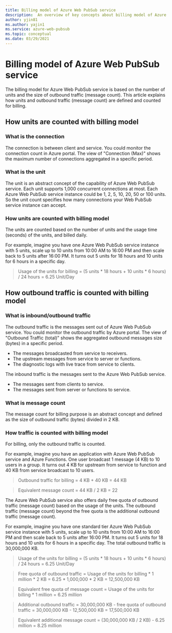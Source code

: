 ```yaml
---
title: Billing model of Azure Web PubSub service
description:  An overview of key concepts about billing model of Azure Web PubSub service.
author: yjin81
ms.author: yajin1
ms.service: azure-web-pubsub
ms.topic: conceptual
ms.date: 03/29/2021
---
```


# Billing model of Azure Web PubSub service

The billing model for Azure Web PubSub service is based on the number of units and the size of outbound traffic (message count). This article explains how units and outbound traffic (message count) are defined and counted for billing.

## How units are counted with billing model

### What is the connection

The connection is between client and service. You could monitor the connection count in Azure portal. The view of "Connection (Max)" shows the maximum number of connections aggregated in a specific period. 

### What is the unit

The unit is an abstract concept of the capability of Azure Web PubSub service. Each unit supports 1,000 concurrent connections at most. Each Azure Web PubSub service instance could be 1, 2, 5, 10, 20, 50 or 100 units. So the unit count specifies how many connections your Web PubSub service instance can accept.

###  How units are counted with billing model

The units are counted based on the number of units and the usage time (seconds) of the units, and billed daily. 

For example, imagine you have one Azure Web PubSub service instance with 5 units, scale up to 10 units from 10:00 AM to 16:00 PM and then scale back to 5 units after 16:00 PM. It turns out 5 units for 18 hours and 10 units for 6 hours in a specific day.

> Usage of the units for billing = (5 units * 18 hours + 10 units * 6 hours) / 24 hours = 6.25 Unit/Day

## How outbound traffic is counted with billing model

### What is inbound/outbound traffic 

The outbound traffic is the messages sent out of Azure Web PubSub service. You could monitor the outbound traffic by Azure portal. The view of "Outbound Traffic (total)" shows the aggregated outbound messages size (bytes) in a specific period.

- The messages broadcasted from service to receivers.
- The upstream messages from service to server or functions.
- The diagnostic logs with live trace from service to clients. 

The inbound traffic is the messages sent to the Azure Web PubSub service. 

- The messages sent from clients to service.
- The messages sent from server or functions to service.

### What is message count

The message count for billing purpose is an abstract concept and defined as the size of outbound traffic (bytes) divided in 2 KB. 

### How traffic is counted with billing model

For billing, only the outbound traffic is counted. 

For example, imagine you have an application with Azure Web PubSub service and Azure Functions. One user broadcast 1 message (4 KB) to 10 users in a group. It turns out 4 KB for upstream from service to function and 40 KB from service broadcast to 10 users.

> Outbound traffic for billing = 4 KB + 40 KB = 44 KB

> Equivalent message count = 44 KB / 2 KB = 22

The Azure Web PubSub service also offers daily free quota of outbound traffic (message count) based on the usage of the units. The outbound traffic (message count) beyond the free quota is the additional outbound traffic (message count).

For example, imagine you have one standard tier Azure Web PubSub service instance with 5 units, scale up to 10 units from 10:00 AM to 16:00 PM and then scale back to 5 units after 16:00 PM. It turns out 5 units for 18 hours and 10 units for 6 hours in a specific day. The total outbound traffic is 30,000,000 KB. 

> Usage of the units for billing = (5 units * 18 hours + 10 units * 6 hours) / 24 hours = 6.25 Unit/Day

> Free quota of outbound traffic = Usage of the units for billing * 1 million * 2 KB = 6.25 * 1,000,000 * 2 KB = 12,500,000 KB

> Equivalent free quota of message count = Usage of the units for billing * 1 million = 6.25 million

> Additional outbound traffic = 30,000,000 KB - free quota of outbound traffic = 30,000,000 KB - 12,500,000 KB = 17,500,000 KB

> Equivalent additional message count = (30,000,000 KB / 2 KB) - 6.25 million = 8.25 million




